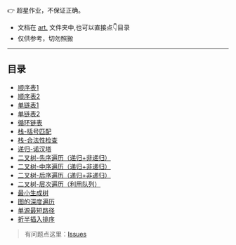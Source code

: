  :point_right: 超星作业，不保证正确。

* 文档在 [art.](https://gitee.com/urleisure/data_-structure_-and_-algorithm-homework/tree/master/art.) 文件夹中,也可以直接点👇目录
* 仅供参考，切勿照搬

---------------------------------------------

## 目录

* [顺序表1](https://gitee.com/urleisure/data_-structure_-and_-algorithm-homework/blob/master/art./%E9%A1%BA%E5%BA%8F%E8%A1%A81.md)
* [顺序表2](https://gitee.com/urleisure/data_-structure_-and_-algorithm-homework/blob/master/art./%E9%A1%BA%E5%BA%8F%E8%A1%A82.md)
* [单链表1](https://gitee.com/urleisure/data_-structure_-and_-algorithm-homework/blob/master/art./%E5%8D%95%E9%93%BE%E8%A1%A81.md)
* [单链表2](https://gitee.com/urleisure/data_-structure_-and_-algorithm-homework/blob/master/art./%E9%93%BE%E8%A1%A81.md)
* [循环链表](https://gitee.com/urleisure/data_-structure_-and_-algorithm-homework/blob/master/art./%E5%BE%AA%E7%8E%AF%E9%93%BE%E8%A1%A8.md)
* [栈-括号匹配](https://gitee.com/urleisure/data_-structure_-and_-algorithm-homework/blob/master/art./%E6%A0%88-%E6%8B%AC%E5%8F%B7%E5%8C%B9%E9%85%8D.md)
* [栈-合法性检查](https://gitee.com/urleisure/data_-structure_-and_-algorithm-homework/blob/master/art./%E6%A0%88-%E5%90%88%E6%B3%95%E6%80%A7%E6%A3%80%E6%9F%A5.md)
* [递归-诺汉塔](https://gitee.com/urleisure/data_-structure_-and_-algorithm-homework/blob/master/art./%E9%80%92%E5%BD%92-%E8%AF%BA%E6%B1%89%E5%A1%94.md)
* [二叉树-先序遍历（递归+非递归）](https://gitee.com/urleisure/data_-structure_-and_-algorithm-homework/blob/master/art./%E4%BA%8C%E5%8F%89%E6%A0%91-%E5%85%88%E5%BA%8F%E9%81%8D%E5%8E%86%EF%BC%88%E9%80%92%E5%BD%92+%E9%9D%9E%E9%80%92%E5%BD%92%EF%BC%89.md)
* [二叉树-中序遍历（递归+非递归）](https://gitee.com/urleisure/data_-structure_-and_-algorithm-homework/blob/master/art./%E4%BA%8C%E5%8F%89%E6%A0%91-%E4%B8%AD%E5%BA%8F%E9%81%8D%E5%8E%86%EF%BC%88%E9%80%92%E5%BD%92+%E9%9D%9E%E9%80%92%E5%BD%92%EF%BC%89.md)
* [二叉树-后序遍历（递归+非递归）](https://gitee.com/urleisure/data_-structure_-and_-algorithm-homework/blob/master/art./%E4%BA%8C%E5%8F%89%E6%A0%91-%E5%90%8E%E5%BA%8F%E9%81%8D%E5%8E%86%EF%BC%88%E9%80%92%E5%BD%92+%E9%9D%9E%E9%80%92%E5%BD%92%EF%BC%89.md)
* [二叉树-层次遍历（利用队列）](https://gitee.com/urleisure/data_-structure_-and_-algorithm-homework/blob/master/art./%E4%BA%8C%E5%8F%89%E6%A0%91-%E5%B1%82%E6%AC%A1%E9%81%8D%E5%8E%86%EF%BC%88%E5%88%A9%E7%94%A8%E9%98%9F%E5%88%97%EF%BC%89.md)
* [最小生成树](https://gitee.com/urleisure/data_-structure_-and_-algorithm-homework/blob/master/art./%E6%9C%80%E5%B0%8F%E7%94%9F%E6%88%90%E6%A0%91.md)
* [图的深度遍历](https://gitee.com/urleisure/data_-structure_-and_-algorithm-homework/blob/master/art./%E5%9B%BE%E7%9A%84%E6%B7%B1%E5%BA%A6%E9%81%8D%E5%8E%86.md)
* [单源最短路径](https://gitee.com/urleisure/data_-structure_-and_-algorithm-homework/blob/master/art./%E5%8D%95%E6%BA%90%E6%9C%80%E7%9F%AD%E8%B7%AF%E5%BE%84.md)
* [折半插入排序](https://gitee.com/urleisure/data_-structure_-and_-algorithm-homework/blob/master/art./%E6%8A%98%E5%8D%8A%E6%8F%92%E5%85%A5%E6%8E%92%E5%BA%8F.md)

>有问题点这里：[Issues](https://gitee.com/urleisure/data_-structure_-and_-algorithm-homework/issues)